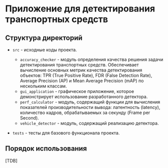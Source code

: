 # Приложение для детектирования транспортных средств

## Структура директорий

- `src` - исходные коды проекта.

  - `accuracy_checker` - модуль определения качества решения
    задачи детектирования транспортных средств. Обеспечивает
    вычисление основных метрик качества детектирования объектов:
    TPR (True Positive Rate), FDR (False Detection Rate), Average
    Precision (AP) и Mean Average Precision (mAP) по нескольким
    классам.
  - `gui_application` - графическое приложение, которое демонстрирует
    использование разработанного детектора.
  - `perf_calculator` - модуль, содержащий функции для вычисления
    показателей производительности вывода: латентность (latency),
    количество кадров, обрабатываемых за секунду (Frame per Second).
  - `vehicle_detector` - модуль, содержащий реализацию детектора.

- `tests` - тесты для базового функционала проекта.

## Порядок использования

[TDB]
